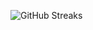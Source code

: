 ![GitHub Streaks](https://github-streaks-mqc9.onrender.com/streak/happilli/image?theme=midnight&cache_bust=1743684675&lang=ja)
